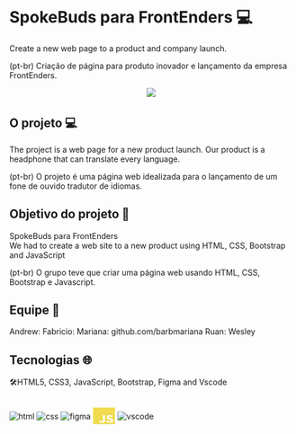 # SpokeBuds para FrontEnders 💻	

Create a new web page to a product and company launch.

(pt-br)
Criação de página para produto inovador e lançamento da empresa FrontEnders.

</div>
<p align="center">
<img src="https://ruanthow.github.io/Projeto-FrontEnders/assets/img/logoSpokebudsYellowBlack.png">
</p>

## O projeto 💻
The project is a web page for a new product launch. Our product is a headphone that can translate every language.

(pt-br)
O projeto é uma página web idealizada para o lançamento de um fone de ouvido tradutor de idiomas.



## Objetivo do projeto 📍
SpokeBuds para FrontEnders	
We had to create a web site to a new product using HTML, CSS, Bootstrap and JavaScript

(pt-br)
O grupo teve que criar uma página web usando HTML, CSS, Bootstrap e Javascript.

## Equipe 🧒
Andrew:
Fabricio:
Mariana: github.com/barbmariana
Ruan:
Wesley 


## Tecnologias 🌐

🛠️HTML5, CSS3, JavaScript, Bootstrap, Figma and Vscode
<div style="display: inline_block"><br>
<img align="center" alt="html" height="30" width="40" src="https://user-images.githubusercontent.com/25181517/117447535-f00a3a00-af3d-11eb-89bf-45aaf56dbaf1.png">
<img align="center" alt="css" height="30" width="40" src="https://user-images.githubusercontent.com/25181517/183898674-75a4a1b1-f960-4ea9-abcb-637170a00a75.png">
<img align="center" alt="figma" height="30" width="40" src="https://user-images.githubusercontent.com/25181517/189715289-df3ee512-6eca-463f-a0f4-c10d94a06b2f.png">
<img align="center" alt="Js" height="30" width="40" src="https://raw.githubusercontent.com/devicons/devicon/master/icons/javascript/javascript-plain.svg">
<img align="center" alt="vscode" height="30" width="40" src="https://user-images.githubusercontent.com/25181517/182618272-390ab138-7b29-44a0-85a2-62633957d815.png">

